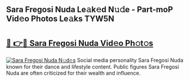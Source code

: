 ## Sara Fregosi Nuda Le𝚊k𝚎d N𝚞𝚍e - Part-moP Vid𝚎o Photos Le𝚊ks TYW5N

# <h2><a href="http://fbc2ow.evod.top/?m=Sara+Fregosi+Nuda">🔗 👉🔴 Sara Fregosi Nuda Vid𝚎o Ph𝚘t𝚘s</a></h2>

[![Sara Fregosi Nuda N𝚞d𝚎s](https://i.imgur.com/8V9OHl7.gif)](http://fbc2ow.evod.top/?m=Sara+Fregosi+Nuda)
Social media personality Sara Fregosi Nuda known for their dance and lifestyle content. Public figures Sara Fregosi Nuda are often criticized for their wealth and influence. 
